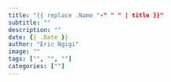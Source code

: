 ```yaml
---
title: "{{ replace .Name "-" " " | title }}"
subtitle: ""
description: ""
date: {{ .Date }}
author: "Eric Ngigi"
image: ""
tags: ["", "", ""]
categories: [""]
---
```

